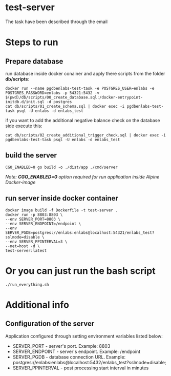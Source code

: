 # test-server

The task have been described through the email
  
# Steps to run

## Prepare database
run database inside docker conainer and apply there scripts from the folder **db/scripts**:
```
docker run --name pgdbenlabs-test-task -e POSTGRES_USER=enlabs -e POSTGRES_PASSWORD=enlabs -p 54321:5432 -v $(pwd)/db/scripts/00_create_database.sql:/docker-entrypoint-initdb.d/init.sql -d postgres
cat db/scripts/01_create_schema.sql | docker exec -i pgdbenlabs-test-task psql -U enlabs -d enlabs_test 
```
if you want to add the additional negative balance check on the database side execute this:
```
cat db/scripts/02_create_additional_trigger_check.sql | docker exec -i pgdbenlabs-test-task psql -U enlabs -d enlabs_test
```
## build the server
```
CGO_ENABLED=0 go build -o ./dist/app ./cmd/server  
```
*Note: **CGO_ENABLED=0** option required for run application inside Alpine Docker-image*

## run server inside docker container
```
docker image build -f Dockerfile -t test-server .
docker run -p 8803:8803 \
--env SERVER_PORT=8803 \
--env SERVER_ENDPOINT=/endpoint \
--env SERVER_PGDB=postgres://enlabs:enlabs@localhost:54321/enlabs_test?sslmode=disable \
--env SERVER_PPINTERVAL=3 \
--net=host -d \
test-server:latest
```
# Or you can just run the bash script
```
./run_everything.sh
```
# Additional info
## Configuration of the server
Application configured through setting environment variables listed below:  
  * SERVER_PORT - server's port. Example: 8803
  * SERVER_ENDPOINT - server's endpoint. Example: /endpoint
  * SERVER_PGDB - database connection URL. Example: postgres://enlabs:enlabs@localhost:5432/enlabs_test?sslmode=disable;
  * SERVER_PPINTERVAL - post processing start interval in minutes
